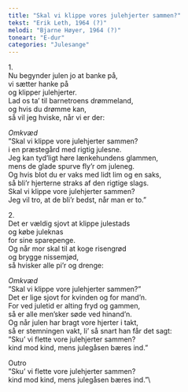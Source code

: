 ```yaml
---
title: "Skal vi klippe vores julehjerter sammen?"
tekst: "Erik Leth, 1964 (?)"
melodi: "Bjarne Høyer, 1964 (?)"
toneart: "E-dur"
categories: "Julesange"
---
```


1\.\
Nu begynder julen jo at banke på,\
vi sætter hanke på\
og klipper julehjerter.\
Lad os ta’ til barnetroens drømmeland,\
og hvis du drømme kan,\
så vil jeg hviske, når vi er der:

*Omkvæd*\
”Skal vi klippe vore julehjerter sammen?\
i en præstegård med rigtig julesne.\
Jeg kan tyd’ligt høre lænkehundens glammen,\
mens de glade spurve fly’r om juleneg.\
Og hvis blot du er vaks med lidt lim og en saks,\
så bli’r hjerterne straks af den rigtige slags.\
Skal vi klippe vore julehjerter sammen?\
Jeg vil tro, at de bli’r bedst, når man er to.”

2\.\
Det er vældig sjovt at klippe julestads\
og købe juleknas\
for sine sparepenge.\
Og når mor skal til at koge risengrød\
og brygge nissemjød,\
så hvisker alle pi’r og drenge:

*Omkvæd*\
”Skal vi klippe vore julehjerter sammen?”\
Det er lige sjovt for kvinden og for mand’n.\
For ved juletid er alting fryd og gammen,\
så er alle men’sker søde ved hinand’n.\
Og når julen har bragt vore hjerter i takt,\
så er stemningen vakt, li’ så snart han får det sagt:\
”Sku’ vi flette vore julehjerter sammen?\
kind mod kind, mens julegåsen bæres ind.”

Outro\
”Sku’ vi flette vore julehjerter sammen?\
kind mod kind, mens julegåsen bæres ind.”\
